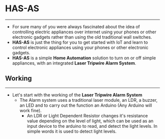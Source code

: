 # HAS-AS
---
- For sure many of you were always fascinated about the idea of controlling electric appliances over internet using your phones or other electronic gadgets rather than using the old traditional wall switches.
- **HAS-AS** is just the thing for you to get started with IoT and learn to control electronic appliances using your phones or other electronic gadgets.
- **HAS-AS** is a simple **Home Automation** solution to turn on or off simple appliances, with an integrated **Laser Tripwire Alarm System**.

## Working
---
- Let's start with the working of the **Laser Tripwire Alarm System**
  - The Alarm system uses a traditional laser module, an LDR, a buzzer, an LED and to carry out the function an Arduino (Any Arduino will work fine).
    - An LDR or Light Dependent Resistor changes it's resistance value depending on the level of light, which can be used as an input device to the arduino to read, and detect the light levels. In simple words it is used to detect light levels.
   
    

